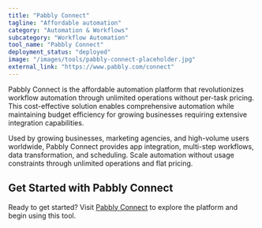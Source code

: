 ```yaml
---
title: "Pabbly Connect"
tagline: "Affordable automation"
category: "Automation & Workflows"
subcategory: "Workflow Automation"
tool_name: "Pabbly Connect"
deployment_status: "deployed"
image: "/images/tools/pabbly-connect-placeholder.jpg"
external_link: "https://www.pabbly.com/connect"
---
```

Pabbly Connect is the affordable automation platform that revolutionizes workflow automation through unlimited operations without per-task pricing. This cost-effective solution enables comprehensive automation while maintaining budget efficiency for growing businesses requiring extensive integration capabilities.

Used by growing businesses, marketing agencies, and high-volume users worldwide, Pabbly Connect provides app integration, multi-step workflows, data transformation, and scheduling. Scale automation without usage constraints through unlimited operations and flat pricing.

## Get Started with Pabbly Connect

Ready to get started? Visit [Pabbly Connect](https://www.pabbly.com/connect) to explore the platform and begin using this tool.
